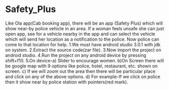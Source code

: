# Safety_Plus
   Like Ola app(Cab booking app), there will be an app (Safety Plus) which will show near-by police vehicle in an area. If a woman feels unsafe she can just open app, see for a vehicle nearby in the app and can select the vehicle which will send her location as a notification to the police. Now police can come to that location for help.
1.We must have android studio 3.0.1 with jdk on system. 2.Extract the source code(zar file). 3.Now import the project on android studio. 4.Run the project on any android device by pressing shift+f10. 5.On device-a) Slider to encourage women. b)On Screen there will be google map with 9 options like police, hotel, restaurant, etc. shown on screen. c) If we will zoom out the area then there will be particular place and click on any of the above options. d) For example-If we click on police then it show near by police station with pointers(red mark).
